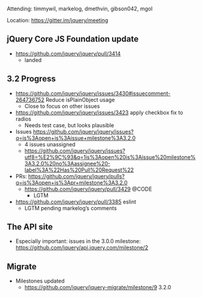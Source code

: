 Attending: timmywil, markelog, dmethvin, gibson042, mgol

Location: https://gitter.im/jquery/meeting

## jQuery Core JS Foundation update
* https://github.com/jquery/jquery/pull/3414 
  - landed

## 3.2 Progress
* https://github.com/jquery/jquery/issues/3430#issuecomment-264736752 Reduce isPlainObject usage
  - Close to focus on other issues
* https://github.com/jquery/jquery/issues/3423 apply checkbox fix to radios
  - Needs test case, but looks plausible
* Issues https://github.com/jquery/jquery/issues?q=is%3Aopen+is%3Aissue+milestone%3A3.2.0  
  - 4 issues unassigned
  - https://github.com/jquery/jquery/issues?utf8=%E2%9C%93&q=1is%3Aopen%20is%3Aissue%20milestone%3A3.2.0%20no%3Aassignee%20-label%3A%22Has%20Pull%20Request%22 
* PRs: https://github.com/jquery/jquery/pulls?q=is%3Aopen+is%3Apr+milestone%3A3.2.0
  - https://github.com/jquery/jquery/pull/3429 @CODE
    * LGTM
* https://github.com/jquery/jquery/pull/3385 eslint
  - LGTM pending markelog’s comments

## The API site
* Especially important: issues in the 3.0.0 milestone: https://github.com/jquery/api.jquery.com/milestone/2 

## Migrate
* Milestones updated
  - https://github.com/jquery/jquery-migrate/milestone/9 3.2.0
